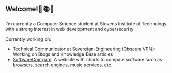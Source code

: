 ## Welcome!🌱📚🍄

I'm currently a Computer Science student at Stevens Institute of Technology with a strong interest in web development and cybersecurity

Currently working on:
+ Technical Communicator at Sovereign-Engineering ([Obscura VPN](https://obscura.net)): Working on Blogs and Knowledge Base articles
+ [SoftwareCompare](https://github.com/davidcollini/SoftwareCompare): A website with charts to compare software such as browsers, search engines, music services, etc.
